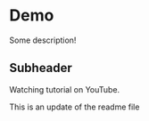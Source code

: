 # Demo 

Some description!

## Subheader

Watching tutorial on YouTube.


This is an update of the readme file
